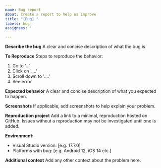```yaml
---
name: Bug report
about: Create a report to help us improve
title: "[Bug] "
labels: bug
assignees: ''

---
```


**Describe the bug**
A clear and concise description of what the bug is.

**To Reproduce**
Steps to reproduce the behavior:
1. Go to '...'
2. Click on '....'
3. Scroll down to '....'
4. See error

**Expected behavior**
A clear and concise description of what you expected to happen.

**Screenshots**
If applicable, add screenshots to help explain your problem.

**Reproduction project**
Add a link to a minimal, reproduction hosted on GitHub. Issues without a reproduction may not be investigated until one is added.

**Environment:**
- Visual Studio version: [e.g. 17.7.0]
- Platforms with bug: [e.g. Android 12, iOS 14 etc.]

**Additional context**
Add any other context about the problem here.
